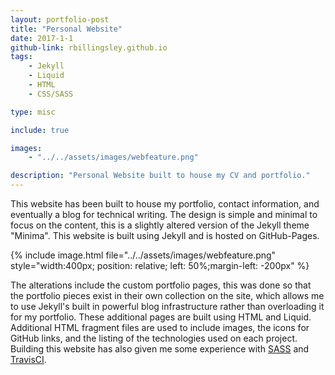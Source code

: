 ```yaml
---
layout: portfolio-post
title: "Personal Website"
date: 2017-1-1
github-link: rbillingsley.github.io
tags: 
    - Jekyll
    - Liquid
    - HTML
    - CSS/SASS

type: misc

include: true

images: 
    - "../../assets/images/webfeature.png"

description: "Personal Website built to house my CV and portfolio."
---
```


This website has been built to house my portfolio, contact information, and eventually a blog for technical writing. The design is simple and minimal to focus on the content, this is a slightly altered version of the Jekyll theme "Minima". This website is built using Jekyll and is hosted on GitHub-Pages.

{% include image.html file="../../assets/images/webfeature.png" style="width:400px; position: relative; left: 50%;margin-left: -200px" %} 

The alterations include the custom portfolio pages, this was done so that the portfolio pieces exist in their own collection on the site, which allows me to use Jekyll's built in powerful blog infrastructure rather than overloading it for my portfolio. These additional pages are built using HTML and Liquid. Additional HTML fragment files are used to include images, the icons for GitHub links, and the listing of the technologies used on each project. Building this website has also given me some experience with [SASS](http://sass-lang.com/) and [TravisCI](https://travis-ci.org/).
